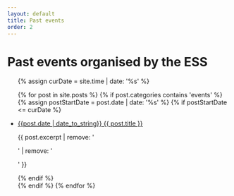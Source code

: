 ```yaml
---
layout: default
title: Past events
order: 2
---
```


# Past events organised by the ESS


<ul class="posts">
{% assign curDate = site.time | date: '%s' %}

{% for post in site.posts %}
    {% if post.categories contains 'events' %}
    {% assign postStartDate = post.date | date: '%s' %}
    {% if postStartDate <= curDate %}
        <li>
        <a href="{{ post.url }}">{{post.date | date_to_string}} {{ post.title }}</a>
        <p>
        {{ post.excerpt | remove: '<p>' | remove: '</p>' }}</p>
        </li>
        {% endif %}        
    {% endif %}
{% endfor %}
</ul>
